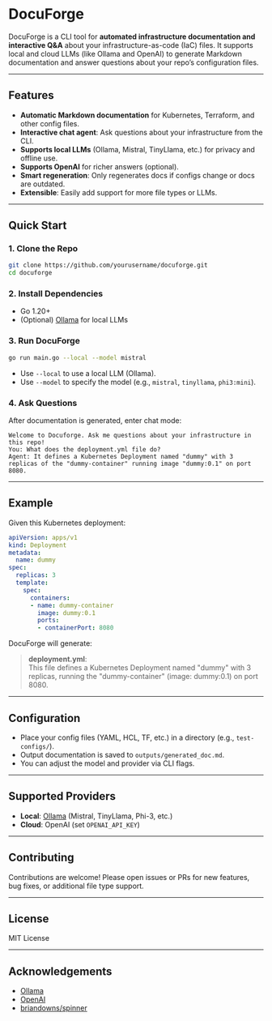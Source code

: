 # DocuForge

DocuForge is a CLI tool for **automated infrastructure documentation and interactive Q&A** about your infrastructure-as-code (IaC) files. It supports local and cloud LLMs (like Ollama and OpenAI) to generate Markdown documentation and answer questions about your repo’s configuration files.

---

## Features

- **Automatic Markdown documentation** for Kubernetes, Terraform, and other config files.
- **Interactive chat agent**: Ask questions about your infrastructure from the CLI.
- **Supports local LLMs** (Ollama, Mistral, TinyLlama, etc.) for privacy and offline use.
- **Supports OpenAI** for richer answers (optional).
- **Smart regeneration**: Only regenerates docs if configs change or docs are outdated.
- **Extensible**: Easily add support for more file types or LLMs.

---

## Quick Start

### 1. Clone the Repo

```sh
git clone https://github.com/yourusername/docuforge.git
cd docuforge
```

### 2. Install Dependencies

- Go 1.20+
- (Optional) [Ollama](https://ollama.com/) for local LLMs

### 3. Run DocuForge

```sh
go run main.go --local --model mistral
```

- Use `--local` to use a local LLM (Ollama).
- Use `--model` to specify the model (e.g., `mistral`, `tinyllama`, `phi3:mini`).

### 4. Ask Questions

After documentation is generated, enter chat mode:

```
Welcome to Docuforge. Ask me questions about your infrastructure in this repo!
You: What does the deployment.yml file do?
Agent: It defines a Kubernetes Deployment named "dummy" with 3 replicas of the "dummy-container" running image "dummy:0.1" on port 8080.
```

---

## Example

Given this Kubernetes deployment:

```yaml
apiVersion: apps/v1
kind: Deployment
metadata:
  name: dummy
spec:
  replicas: 3
  template:
    spec:
      containers:
      - name: dummy-container
        image: dummy:0.1
        ports:
        - containerPort: 8080
```

DocuForge will generate:

> **deployment.yml**:  
> This file defines a Kubernetes Deployment named "dummy" with 3 replicas, running the "dummy-container" (image: dummy:0.1) on port 8080.

---

## Configuration

- Place your config files (YAML, HCL, TF, etc.) in a directory (e.g., `test-configs/`).
- Output documentation is saved to `outputs/generated_doc.md`.
- You can adjust the model and provider via CLI flags.

---

## Supported Providers

- **Local**: [Ollama](https://ollama.com/) (Mistral, TinyLlama, Phi-3, etc.)
- **Cloud**: OpenAI (set `OPENAI_API_KEY`)

---

## Contributing

Contributions are welcome! Please open issues or PRs for new features, bug fixes, or additional file type support.

---

## License

MIT License

---

## Acknowledgements

- [Ollama](https://ollama.com/)
- [OpenAI](https://openai.com/)
- [briandowns/spinner](https://github.com/briandowns/spinner)